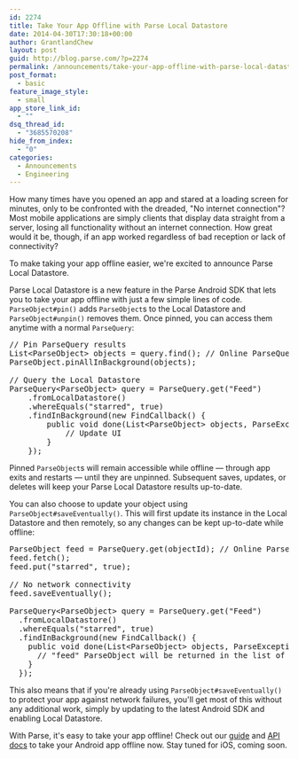 ```yaml
---
id: 2274
title: Take Your App Offline with Parse Local Datastore
date: 2014-04-30T17:30:18+00:00
author: GrantlandChew
layout: post
guid: http://blog.parse.com/?p=2274
permalink: /announcements/take-your-app-offline-with-parse-local-datastore/
post_format:
  - basic
feature_image_style:
  - small
app_store_link_id:
  - ""
dsq_thread_id:
  - "3685570208"
hide_from_index:
  - "0"
categories:
  - Announcements
  - Engineering
---
```

How many times have you opened an app and stared at a loading screen for minutes, only to be confronted with the dreaded, "No internet connection"? Most mobile applications are simply clients that display data straight from a server, losing all functionality without an internet connection. How great would it be, though, if an app worked regardless of bad reception or lack of connectivity?

To make taking your app offline easier, we're excited to announce Parse Local Datastore.

Parse Local Datastore is a new feature in the Parse Android SDK that lets you to take your app offline with just a few simple lines of code. `ParseObject#pin()` adds `ParseObject`s to the Local Datastore and `ParseObject#unpin()` removes them. Once pinned, you can access them anytime with a normal `ParseQuery`:

<pre class="EnlighterJSRAW" data-enlighter-language="null">// Pin ParseQuery results
List&lt;ParseObject&gt; objects = query.find(); // Online ParseQuery results
ParseObject.pinAllInBackground(objects);

// Query the Local Datastore
ParseQuery&lt;ParseObject&gt; query = ParseQuery.get("Feed")
    .fromLocalDatastore()
    .whereEquals("starred", true)
    .findInBackground(new FindCallback() {
        public void done(List&lt;ParseObject&gt; objects, ParseException e) {
            // Update UI
        }
    });</pre>

Pinned `ParseObject`s will remain accessible while offline — through app exits and restarts — until they are unpinned. Subsequent saves, updates, or deletes will keep your Parse Local Datastore results up-to-date.

You can also choose to update your object using `ParseObject#saveEventually()`. This will first update its instance in the Local Datastore and then remotely, so any changes can be kept up-to-date while offline:

<pre class="EnlighterJSRAW" data-enlighter-language="null">ParseObject feed = ParseQuery.get(objectId); // Online ParseQuery result
feed.fetch();
feed.put("starred", true);

// No network connectivity
feed.saveEventually();

ParseQuery&lt;ParseObject&gt; query = ParseQuery.get("Feed")
  .fromLocalDatastore()
  .whereEquals("starred", true)
  .findInBackground(new FindCallback() {
    public void done(List&lt;ParseObject&gt; objects, ParseException e) {
      // "feed" ParseObject will be returned in the list of results
    }
  });</pre>

This also means that if you're already using `ParseObject#saveEventually()` to protect your app against network failures, you'll get most of this without any additional work, simply by updating to the latest Android SDK and enabling Local Datastore.

With Parse, it's easy to take your app offline! Check out our <a title="guide" href="https://parse.com/docs/android_guide#localdatastore" target="_blank">guide</a> and <a title="API docs" href="https://parse.com/docs/android/api/" target="_blank">API docs</a> to take your Android app offline now. Stay tuned for iOS, coming soon.